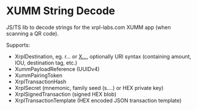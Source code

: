 # XUMM String Decode

JS/TS lib to decode strings for the xrpl-labs.com XUMM app (when scanning a QR code).

Supports:

  - XrplDestination, eg. r... or [X...](https://xrpaddress.info/), optionally URI syntax (containing amount, IOU, destination tag, etc.)
  - XummPayloadReference (UUIDv4)
  - XummPairingToken
  - XrplTransactionHash
  - XrplSecret (mnemonic, family seed (s....) or HEX private key)
  - XrplSignedTransaction (signed HEX blob)
  - XrplTransactionTemplate (HEX encoded JSON transaction template)
